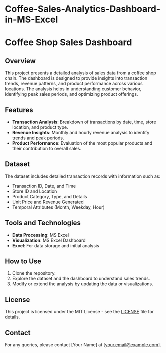 # Coffee-Sales-Analytics-Dashboard-in-MS-Excel
# Coffee Shop Sales Dashboard

## Overview
This project presents a detailed analysis of sales data from a coffee shop chain. The dashboard is designed to provide insights into transaction trends, revenue patterns, and product performance across various locations. The analysis helps in understanding customer behavior, identifying peak sales periods, and optimizing product offerings.

## Features
- **Transaction Analysis**: Breakdown of transactions by date, time, store location, and product type.
- **Revenue Insights**: Monthly and hourly revenue analysis to identify trends and peak periods.
- **Product Performance**: Evaluation of the most popular products and their contribution to overall sales.

## Dataset
The dataset includes detailed transaction records with information such as:
- Transaction ID, Date, and Time
- Store ID and Location
- Product Category, Type, and Details
- Unit Price and Revenue Generated
- Temporal Attributes (Month, Weekday, Hour)

## Tools and Technologies
- **Data Processing**: MS Excel
- **Visualization**: MS Excel Dashboard
- **Excel**: For data storage and initial analysis

## How to Use
1. Clone the repository.
2. Explore the dataset and the dashboard to understand sales trends.
3. Modify or extend the analysis by updating the data or visualizations.

## License
This project is licensed under the MIT License - see the [LICENSE](LICENSE) file for details.

## Contact
For any queries, please contact [Your Name] at [your.email@example.com].
